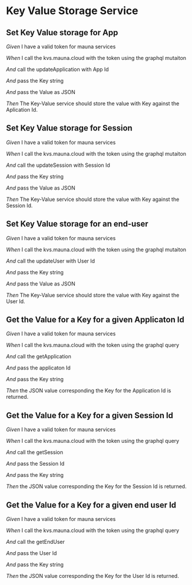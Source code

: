 # Key Value Storage Service

## Set Key Value storage for App

_Given_ I have a valid token for mauna services

_When_ I call the kvs.mauna.cloud with the token using the graphql mutaiton

_And_ call the updateApplication with App Id

_And_ pass the Key string

_And_ pass the Value as JSON

_Then_ The Key-Value service should store the value with Key against the Aplication Id.

## Set Key Value storage for Session

_Given_ I have a valid token for mauna services

_When_ I call the kvs.mauna.cloud with the token using the graphql mutaiton

_And_ call the updateSession with Session Id

_And_ pass the Key string

_And_ pass the Value as JSON

_Then_ The Key-Value service should store the value with Key against the Session Id.

## Set Key Value storage for an end-user

_Given_ I have a valid token for mauna services

_When_ I call the kvs.mauna.cloud with the token using the graphql mutaiton

_And_ call the updateUser with User Id

_And_ pass the Key string

_And_ pass the Value as JSON

_Then_ The Key-Value service should store the value with Key against the User Id.

## Get the Value for a Key for a given Applicaton Id

_Given_ I have a valid token for mauna services

_When_ I call the kvs.mauna.cloud with the token using the graphql query

_And_ call the getApplication

_And_ pass the applicaton Id

_And_ pass the Key string

_Then_ the JSON value corresponding the Key for the Application Id is returned.

## Get the Value for a Key for a given Session Id

_Given_ I have a valid token for mauna services

_When_ I call the kvs.mauna.cloud with the token using the graphql query

_And_ call the getSession

_And_ pass the Session Id

_And_ pass the Key string

_Then_ the JSON value corresponding the Key for the Session Id is returned.

## Get the Value for a Key for a given end user Id

_Given_ I have a valid token for mauna services

_When_ I call the kvs.mauna.cloud with the token using the graphql query

_And_ call the getEndUser

_And_ pass the User Id

_And_ pass the Key string

_Then_ the JSON value corresponding the Key for the User Id is returned.
